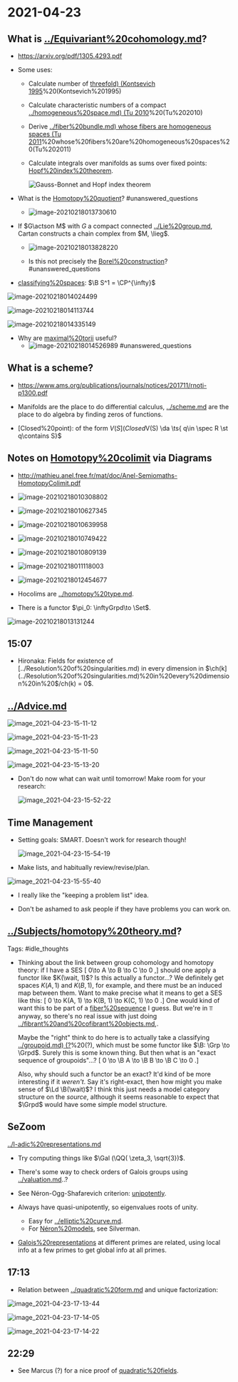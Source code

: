 # 2021-04-23

## What is [../Equivariant%20cohomology.md](../Equivariant%20cohomology.md)?

- <https://arxiv.org/pdf/1305.4293.pdf>

- Some uses:

  - Calculate number of [threefold) (Kontsevich 1995](threefold)%20(Kontsevich%201995)

  - Calculate characteristic numbers of a compact [../homogeneous%20space.md) (Tu 2010](../homogeneous%20space.md)%20(Tu%202010)

  - Derive [../fiber%20bundle.md) whose fibers are homogeneous spaces (Tu 2011](../fiber%20bundle.md)%20whose%20fibers%20are%20homogeneous%20spaces%20(Tu%202011)

  - Calculate integrals over manifolds as sums over fixed points: [Hopf%20index%20theorem](Hopf%20index%20theorem).

    ![Gauss-Bonnet and Hopf index theorem](_attachments/image-20210218021511916.png)

- What is the [Homotopy%20quotient](Homotopy%20quotient)?
	#unanswered_questions 
  
  - ![image-20210218013730610](_attachments/image-20210218013730610.png)

- If $G\actson M$ with $G$ a compact connected [../Lie%20group.md](../Lie%20group.md), Cartan constructs a chain complex from $M, \lieg$.

  - ![image-20210218013828220](_attachments/image-20210218013828220.png)

  - Is this not precisely the [Borel%20construction](Borel%20construction)?
	#unanswered_questions 

- [classifying%20spaces](classifying%20spaces): $\B S^1 = \CP^{\infty}$

![image-20210218014024499](_attachments/image-20210218014024499.png)

![image-20210218014113744](_attachments/image-20210218014113744.png)

![image-20210218014335149](_attachments/image-20210218014335149.png)

- Why are [maximal%20torii](maximal%20torii) useful?
  - ![image-20210218014526989](_attachments/image-20210218014526989.png)
	#unanswered_questions 

## What is a scheme?

- <https://www.ams.org/publications/journals/notices/201711/rnoti-p1300.pdf>

- Manifolds are the place to do differential calculus, [../scheme.md](../scheme.md) are the place to do algebra by finding zeros of functions.

- [Closed%20point): of the form $V(S](Closed%20point):%20of%20the%20form%20$V(S) \da \ts{ q\in \spec R \st q\contains S}$


## Notes on [Homotopy%20colimit](Homotopy%20colimit) via Diagrams

- <http://mathieu.anel.free.fr/mat/doc/Anel-Semiomaths-HomotopyColimit.pdf>

- ![image-20210218010308802](_attachments/image-20210218010308802.png)

- ![image-20210218010627345](_attachments/image-20210218010627345.png)

- ![image-20210218010639958](_attachments/image-20210218010639958.png)

- ![image-20210218010749422](_attachments/image-20210218010749422.png)

- ![image-20210218010809139](_attachments/image-20210218010809139.png)

- ![image-20210218011118003](_attachments/image-20210218011118003.png)

- ![image-20210218012454677](_attachments/image-20210218012454677.png)

- Hocolims are [../homotopy%20type.md](../homotopy%20type.md).
- There is a functor $\pi_0: \inftyGrpd\to \Set$.

![image-20210218013131244](_attachments/image-20210218013131244.png)


## 15:07

- Hironaka: Fields for existence of [../Resolution%20of%20singularities.md) in every dimension in $\ch(k](../Resolution%20of%20singularities.md)%20in%20every%20dimension%20in%20$/ch(k) = 0$.

## [../Advice.md](../Advice.md)

![image_2021-04-23-15-11-12](_attachments/image_2021-04-23-15-11-12.png)

![image_2021-04-23-15-11-23](_attachments/image_2021-04-23-15-11-23.png)

![image_2021-04-23-15-11-50](_attachments/image_2021-04-23-15-11-50.png)

![image_2021-04-23-15-13-20](_attachments/image_2021-04-23-15-13-20.png)

- Don't do now what can wait until tomorrow! 
	Make room for your research:

  ![image_2021-04-23-15-52-22](_attachments/image_2021-04-23-15-52-22.png)

## Time Management

- Setting goals: SMART.
  Doesn't work for research though!

  ![image_2021-04-23-15-54-19](_attachments/image_2021-04-23-15-54-19.png)

- Make lists, and habitually review/revise/plan.

 ![image_2021-04-23-15-55-40](_attachments/image_2021-04-23-15-55-40.png) 

- I really like the "keeping a problem list" idea.

- Don't be ashamed to ask people if they have problems you can work on.

## [../Subjects/homotopy%20theory.md](../../Subjects/homotopy%20theory.md)?

Tags: #idle_thoughts

- Thinking about the link between group cohomology and homotopy theory: if I have a SES 
\[
0\to A \to B \to C \to 0
,\]
  should one apply a functor like $K(\wait, 1)$?
  Is this actually a functor...?
  We definitely get spaces $K(A, 1)$ and $K(B, 1)$, for example, and there must be an induced map between them.
  Want to make precise what it means to get a SES like this:
  \[
  0 \to K(A, 1) \to K(B, 1) \to K(C, 1) \to 0
  .\]
  One would kind of want this to be part of a [fiber%20sequence](fiber%20sequence) I guess.
  But we're in $\Top$ anyway, so there's no real issue with just doing [../fibrant%20and%20cofibrant%20objects.md](../fibrant%20and%20cofibrant%20objects.md),.

  Maybe the "right" think to do here is to actually take a classifying [../groupoid.md) (?](../groupoid.md)%20(?), which must be some functor like $\B: \Grp \to \Grpd$.
  Surely this is some known thing.
  But then what is an "exact sequence of groupoids"...?
  \[
  0 \to \B A \to \B B \to \B C \to 0
  .\]

  Also, why should such a functor be an exact? 
  It'd kind of be more interesting if it *weren't*.
  Say it's right-exact, then how might you make sense of $\Ld \B(\wait)$?
  I think this just needs a model category structure on the *source*, although it seems reasonable to expect that $\Grpd$ would have some simple model structure.


## SeZoom

[../l-adic%20representations.md](../l-adic%20representations.md)

- Try computing things like $\Gal (\QQ( \zeta_3, \sqrt{3})$.

- There's some way to check orders of Galois groups using [../valuation.md](../valuation.md)..?

- See Néron-Ogg-Shafarevich criterion: [unipotently](unipotently).

- Always have quasi-unipotently, so eigenvalues roots of unity.
	- Easy for [../elliptic%20curve.md](../elliptic%20curve.md). 
	- For [Néron%20models](Néron%20models), see Silverman.

- [Galois%20representations](../Galois%20representations.md) at different primes are related, using local info at a few primes to get global info at all primes.



## 17:13

- Relation between [../quadratic%20form.md](../quadratic%20form.md) and unique factorization:

![image_2021-04-23-17-13-44](_attachments/image_2021-04-23-17-13-44.png)

![image_2021-04-23-17-14-05](_attachments/image_2021-04-23-17-14-05.png)

![image_2021-04-23-17-14-22](_attachments/image_2021-04-23-17-14-22.png)


## 22:29

- See Marcus (?) for a nice proof of [quadratic%20fields](quadratic%20fields).

